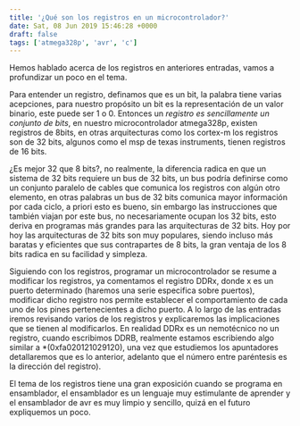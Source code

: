 ```yaml
---
title: '¿Qué son los registros en un microcontrolador?'
date: Sat, 08 Jun 2019 15:46:28 +0000
draft: false
tags: ['atmega328p', 'avr', 'c']
---
```


Hemos hablado acerca de los registros en anteriores entradas, vamos a profundizar un poco en el tema.

Para entender un registro, definamos que es un bit, la palabra tiene varias acepciones, para nuestro propósito un bit es la representación de un valor binario, este puede ser 1 o 0. Entonces un _registro es sencillamente un conjunto de bits_, en nuestro microcontrolador atmega328p, existen registros de 8bits, en otras arquitecturas como los cortex-m los registros son de 32 bits, algunos como el msp de texas instruments, tienen registros de 16 bits.

¿Es mejor 32 que 8 bits?, no realmente, la diferencia radica en que un sistema de 32 bits requiere un bus de 32 bits, un bus podría definirse como un conjunto paralelo de cables que comunica los registros con algún otro elemento, en otras palabras un bus de 32 bits comunica mayor información por cada ciclo, a priori esto es bueno, sin embargo las instrucciones que también viajan por este bus, no necesariamente ocupan los 32 bits, esto deriva en programas más grandes para las arquitecturas de 32 bits. Hoy por hoy las arquitecturas de 32 bits son muy populares, siendo incluso más baratas y eficientes que sus contrapartes de 8 bits, la gran ventaja de los 8 bits radica en su facilidad y simpleza.

Siguiendo con los registros, programar un microcontrolador se resume a modificar los registros, ya comentamos el registro DDRx, donde x es un puerto determinado (haremos una serie especifica sobre puertos), modificar dicho registro nos permite establecer el comportamiento de cada uno de los pines pertenecientes a dicho puerto. A lo largo de las entradas iremos revisando varios de los registros y explicaremos las implicaciones que se tienen al modificarlos. En realidad DDRx es un nemotécnico no un registro, cuando escribimos DDRB, realmente estamos escribiendo algo similar a \*(0xfa020121029120), una vez que estudiemos los apuntadores detallaremos que es lo anterior, adelanto que el número entre paréntesis es la dirección del registro).

El tema de los registros tiene una gran exposición cuando se programa en ensamblador, el ensamblador es un lenguaje muy estimulante de aprender y el ensamblador de avr es muy limpio y sencillo, quizá en el futuro expliquemos un poco.